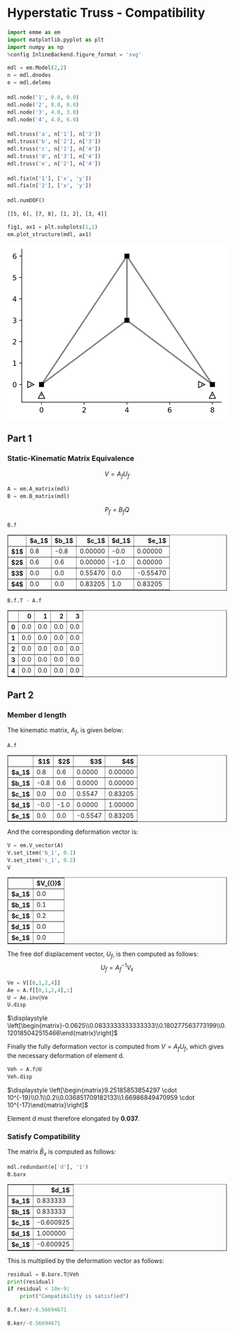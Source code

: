 # Hyperstatic Truss - Compatibility


```python
import emme as em
import matplotlib.pyplot as plt
import numpy as np
%config InlineBackend.figure_format = 'svg'
```


```python
mdl = em.Model(2,2)
n = mdl.dnodes
e = mdl.delems

mdl.node('1', 0.0, 0.0)
mdl.node('2', 8.0, 0.0)
mdl.node('3', 4.0, 3.0)
mdl.node('4', 4.0, 6.0)

mdl.truss('a', n['1'], n['3'])
mdl.truss('b', n['2'], n['3'])
mdl.truss('c', n['1'], n['4'])
mdl.truss('d', n['3'], n['4'])
mdl.truss('e', n['2'], n['4'])

mdl.fix(n['1'], ['x', 'y'])
mdl.fix(n['2'], ['x', 'y'])

mdl.numDOF()
```




    [[5, 6], [7, 8], [1, 2], [3, 4]]




```python
fig1, ax1 = plt.subplots(1,1)
em.plot_structure(mdl, ax1)
```


![svg](output_3_0.svg)


## Part 1
### Static-Kinematic Matrix Equivalence

$$V = A_f U_f$$


```python
A = em.A_matrix(mdl)
B = em.B_matrix(mdl)
```

$$P_f = B_f Q$$


```python
B.f
```




<table border="1" class="dataframe">
  <thead>
    <tr style="text-align: right;">
      <th></th>
      <th>$a_1$</th>
      <th>$b_1$</th>
      <th>$c_1$</th>
      <th>$d_1$</th>
      <th>$e_1$</th>
    </tr>
  </thead>
  <tbody>
    <tr>
      <th>$1$</th>
      <td>0.8</td>
      <td>-0.8</td>
      <td>0.00000</td>
      <td>-0.0</td>
      <td>0.00000</td>
    </tr>
    <tr>
      <th>$2$</th>
      <td>0.6</td>
      <td>0.6</td>
      <td>0.00000</td>
      <td>-1.0</td>
      <td>0.00000</td>
    </tr>
    <tr>
      <th>$3$</th>
      <td>0.0</td>
      <td>0.0</td>
      <td>0.55470</td>
      <td>0.0</td>
      <td>-0.55470</td>
    </tr>
    <tr>
      <th>$4$</th>
      <td>0.0</td>
      <td>0.0</td>
      <td>0.83205</td>
      <td>1.0</td>
      <td>0.83205</td>
    </tr>
  </tbody>
</table>




```python
B.f.T - A.f
```




<table border="1" class="dataframe">
  <thead>
    <tr style="text-align: right;">
      <th></th>
      <th>0</th>
      <th>1</th>
      <th>2</th>
      <th>3</th>
    </tr>
  </thead>
  <tbody>
    <tr>
      <th>0</th>
      <td>0.0</td>
      <td>0.0</td>
      <td>0.0</td>
      <td>0.0</td>
    </tr>
    <tr>
      <th>1</th>
      <td>0.0</td>
      <td>0.0</td>
      <td>0.0</td>
      <td>0.0</td>
    </tr>
    <tr>
      <th>2</th>
      <td>0.0</td>
      <td>0.0</td>
      <td>0.0</td>
      <td>0.0</td>
    </tr>
    <tr>
      <th>3</th>
      <td>0.0</td>
      <td>0.0</td>
      <td>0.0</td>
      <td>0.0</td>
    </tr>
    <tr>
      <th>4</th>
      <td>0.0</td>
      <td>0.0</td>
      <td>0.0</td>
      <td>0.0</td>
    </tr>
  </tbody>
</table>



## Part 2

### Member d length
The kinematic matrix, $A_f$, is given below:


```python
A.f
```




<table border="1" class="dataframe">
  <thead>
    <tr style="text-align: right;">
      <th></th>
      <th>$1$</th>
      <th>$2$</th>
      <th>$3$</th>
      <th>$4$</th>
    </tr>
  </thead>
  <tbody>
    <tr>
      <th>$a_1$</th>
      <td>0.8</td>
      <td>0.6</td>
      <td>0.0000</td>
      <td>0.00000</td>
    </tr>
    <tr>
      <th>$b_1$</th>
      <td>-0.8</td>
      <td>0.6</td>
      <td>0.0000</td>
      <td>0.00000</td>
    </tr>
    <tr>
      <th>$c_1$</th>
      <td>0.0</td>
      <td>0.0</td>
      <td>0.5547</td>
      <td>0.83205</td>
    </tr>
    <tr>
      <th>$d_1$</th>
      <td>-0.0</td>
      <td>-1.0</td>
      <td>0.0000</td>
      <td>1.00000</td>
    </tr>
    <tr>
      <th>$e_1$</th>
      <td>0.0</td>
      <td>0.0</td>
      <td>-0.5547</td>
      <td>0.83205</td>
    </tr>
  </tbody>
</table>



And the corresponding deformation vector is:


```python
V = em.V_vector(A)
V.set_item('b_1', 0.1)
V.set_item('c_1', 0.2)
V
```




<table border="1" class="dataframe">
  <thead>
    <tr style="text-align: right;">
      <th></th>
      <th>$V_{{}}$</th>
    </tr>
  </thead>
  <tbody>
    <tr>
      <th>$a_1$</th>
      <td>0.0</td>
    </tr>
    <tr>
      <th>$b_1$</th>
      <td>0.1</td>
    </tr>
    <tr>
      <th>$c_1$</th>
      <td>0.2</td>
    </tr>
    <tr>
      <th>$d_1$</th>
      <td>0.0</td>
    </tr>
    <tr>
      <th>$e_1$</th>
      <td>0.0</td>
    </tr>
  </tbody>
</table>



The free dof displacement vector, $U_f$, is then computed as follows:
$$
U_f = A_f^{-1}V_\epsilon
$$


```python
Ve = V[[0,1,2,4]]
Ae = A.f[[0,1,2,4],:]
U = Ae.inv@Ve
U.disp
```




$\displaystyle \left[\begin{matrix}-0.0625\\0.0833333333333333\\0.180277563773199\\0.120185042515466\end{matrix}\right]$



Finally the fully deformation vector is computed from $V=A_fU_f$, which gives the necessary deformation of element d. 


```python
Veh = A.f@U
Veh.disp
```




$\displaystyle \left[\begin{matrix}9.25185853854297 \cdot 10^{-19}\\0.1\\0.2\\0.036851709182133\\1.66986849470959 \cdot 10^{-17}\end{matrix}\right]$



Element d must therefore elongated by **0.037**.

### Satisfy Compatibility

The matrix $\bar{B}_x$ is computed as follows:


```python
mdl.redundant(e['d'], '1')
B.barx
```




<table border="1" class="dataframe">
  <thead>
    <tr style="text-align: right;">
      <th></th>
      <th>$d_1$</th>
    </tr>
  </thead>
  <tbody>
    <tr>
      <th>$a_1$</th>
      <td>0.833333</td>
    </tr>
    <tr>
      <th>$b_1$</th>
      <td>0.833333</td>
    </tr>
    <tr>
      <th>$c_1$</th>
      <td>-0.600925</td>
    </tr>
    <tr>
      <th>$d_1$</th>
      <td>1.000000</td>
    </tr>
    <tr>
      <th>$e_1$</th>
      <td>-0.600925</td>
    </tr>
  </tbody>
</table>



This is multiplied by the deformation vector as follows:


```python
residual = B.barx.T@Veh
print(residual)
if residual < 10e-9:
    print("Compatibility is satisfied")

```


```python
B.f.ker/-0.56694671
```


```python
B.ker/-0.56694671
```


```python

```
